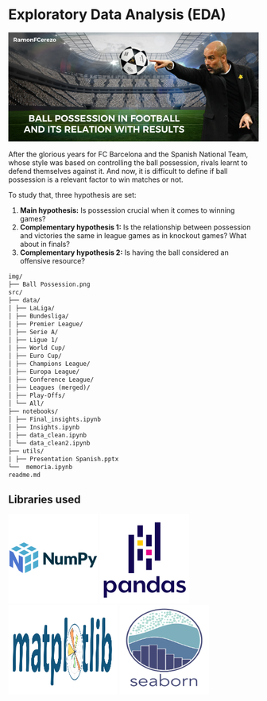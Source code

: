 <h1>Exploratory Data Analysis (EDA)</h1>
<div id="header" align="center">
  <img src="https://github.com/RamonFCerezo/EDA-Possession-in-football/blob/main/img/Ball%20Possession.png" width="800"/>
</div>

After the glorious years for FC Barcelona and the Spanish National Team, whose style was based on controlling the ball possession, rivals learnt to defend themselves against it. And now, it is difficult to define if ball possession is a relevant factor to win matches or not.

To study that, three hypothesis are set:
  <ol>
    <li><strong>Main hypothesis:</strong> Is possession crucial when it comes to winning games?</li>
    <li><strong>Complementary hypothesis 1:</strong> Is the relationship between possession and victories the same in league games as in knockout games? What about in finals?</li>
    <li><strong>Complementary hypothesis 2:</strong> Is having the ball considered an offensive resource?</li>
  </ol>
  
```
img/
├── Ball Possession.png
src/
├── data/
│ ├── LaLiga/
│ ├── Bundesliga/
│ ├── Premier League/
│ ├── Serie A/
│ ├── Ligue 1/
│ ├── World Cup/
│ ├── Euro Cup/
│ ├── Champions League/
│ ├── Europa League/
│ ├── Conference League/
│ ├── Leagues (merged)/
│ ├── Play-Offs/
│ └── All/
├── notebooks/
│ ├── Final_insights.ipynb
│ ├── Insights.ipynb
│ ├── data_clean.ipynb
│ └── data_clean2.ipynb
├── utils/
| ├── Presentation Spanish.pptx
└──  memoria.ipynb 
readme.md
```

<h2>Libraries used</h2>
<div>
<img src="https://github.com/devicons/devicon/blob/master/icons/numpy/numpy-original-wordmark.svg" title="Numpy" **alt="Numpy" width="180" height="180"/>
<img src="https://github.com/devicons/devicon/blob/master/icons/pandas/pandas-original-wordmark.svg" title="Pandas" **alt="Pandas" width="180" height="180"/>
<img src="https://github.com/RamonFCerezo/EDA-Possession-in-football/blob/main/img/matplotlib.svg" title="Pandas" **alt="Pandas" width="220" height="180"/>
<img src="https://github.com/RamonFCerezo/EDA-Possession-in-football/blob/main/img/Seaborn.svg" title="Pandas" **alt="Pandas" width="180" height="180"/>
</div>
